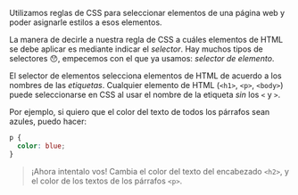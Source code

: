 Utilizamos reglas de CSS para seleccionar elementos de una página web y poder asignarle estilos a esos elementos.

La manera de decirle a nuestra regla de CSS a cuáles elementos de HTML se debe aplicar es mediante indicar el *selector*. Hay muchos tipos de selectores :hushed:, empecemos con el que ya usamos: *selector de elemento*.

El selector de elementos selecciona elementos de HTML de acuerdo a los nombres de las _etiquetas_. Cualquier elemento de HTML (`<h1>`, `<p>`, `<body>`) puede seleccionarse en CSS al usar el nombre de la etiqueta *sin* los `<` y `>`.

Por ejemplo, si quiero que el color del texto de todos los párrafos sean azules, puedo hacer:

```css
p {
  color: blue;
}
```

> ¡Ahora intentalo vos!
> Cambia el color del texto del encabezado `<h2>`, y el color de los textos de los párrafos `<p>`.

